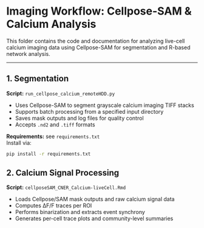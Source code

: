 # Imaging Workflow: Cellpose-SAM & Calcium Analysis

This folder contains the code and documentation for analyzing live-cell calcium imaging data using Cellpose-SAM for segmentation and R-based network analysis.

---

## 1. Segmentation

**Script:** `run_cellpose_calcium_remoteHDD.py`  
- Uses Cellpose-SAM to segment grayscale calcium imaging TIFF stacks
- Supports batch processing from a specified input directory
- Saves mask outputs and log files for quality control
- Accepts `.nd2` and `.tiff` formats

**Requirements:** see `requirements.txt`  
Install via:
```bash
pip install -r requirements.txt
```


## 2.  Calcium Signal Processing

**Script:** `cellposeSAM_CNER_Calcium-liveCell.Rmd`
- Loads Cellpose/SAM mask outputs and raw calcium signal data
- Computes ΔF/F traces per ROI
- Performs binarization and extracts event synchrony
- Generates per-cell trace plots and community-level summaries
